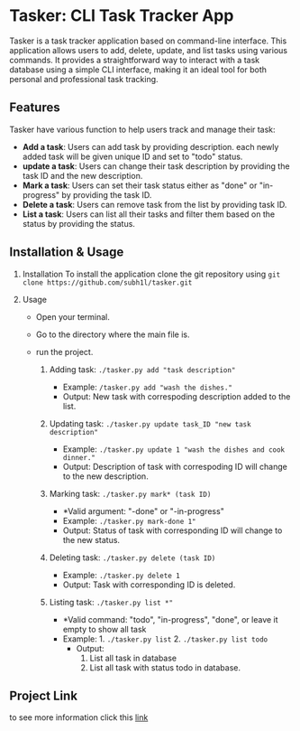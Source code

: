# Tasker: CLI Task Tracker App
Tasker is a task tracker application based on command-line interface. This application allows users to add, delete, update, and list tasks using various commands. It provides a straightforward way to interact with a task database using a simple CLI interface, making it an ideal tool for both personal and professional task tracking.

## Features
Tasker have various function to help users track and manage their task:
- **Add a task**: Users can add task by providing description. each newly added task will be given unique ID and set to "todo" status.
- **update a task**: Users can change their task description by providing the task ID and the new description.
- **Mark a task**: Users can set their task status either as "done" or "in-progress" by providing the task ID.
- **Delete a task**: Users can remove task from the list by providing task ID.
- **List a task**: Users can list all their tasks and filter them based on the status by providing the status.

## Installation & Usage
1. Installation
    To install the application clone the git repository using `git clone https://github.com/subh1l/tasker.git`

2. Usage
    - Open your terminal.

    - Go to the directory where the main file is.

    - run the project.

      1.  Adding task: `./tasker.py add "task description"`
           - Example: `/tasker.py add "wash the dishes."`   
           - Output: New task with correspoding description added to the list.

      2. Updating task: `./tasker.py update task_ID "new task description"`
         - Example: `./tasker.py update 1 "wash the dishes and cook dinner."`
         - Output: Description of task with correspoding ID will change to the new description.

      3. Marking task: `./tasker.py mark* (task ID)`
         - *Valid argument: "-done" or "-in-progress"
         - Example: `./tasker.py mark-done 1"`
         - Output: Status of task with corresponding ID will change to the new status.

      4. Deleting task: `./tasker.py delete (task ID)`
         - Example: `./tasker.py delete 1`
         - Output: Task with corresponding ID is deleted.
        
      5. Listing task: `./tasker.py list *"`
         - *Valid command: "todo", "in-progress", "done", or leave it empty to show all task
         - Example: 
               1. `./tasker.py list`
               2. `./tasker.py list todo`
           - Output:
              1. List all task in database
              2. List all task with status todo in database.
            
        
## Project Link
to see more information click this [link](https://roadmap.sh/projects/task-tracker)
